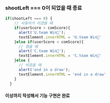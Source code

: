 ### shootLeft === 0이 되었을 때 종료
```javascript
if(shootLeft === 0) {
    // 사용자가 이겼을 때
    if(userScore > comScore){
      alert('U.team Win👑');
      textElement.innerHTML = 'U.team Win👑'
    }else if(userScore < comScore){
      // 졌을 때
      alert('C.team Win👑');
      textElement.innerHTML = 'C.team Win👑'
    }else {
      // 비겼을 때
      alert('end in a draw');
      textElement.innerHTML = 'end in a draw'
    }
  }
```

#### 이상까지 작성해서 기능 구현은 완료

